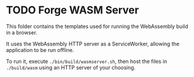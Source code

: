 # TODO Forge WASM Server

This folder contains the templates used for running the WebAssembly build in a browser.

It uses the WebAssembly HTTP server as a ServiceWorker, allowing the application to be run offline.

To run it, execute `./bin/build/wasmserver.sh`, then host the files in `./build/wasm` using an HTTP server of your choosing.
